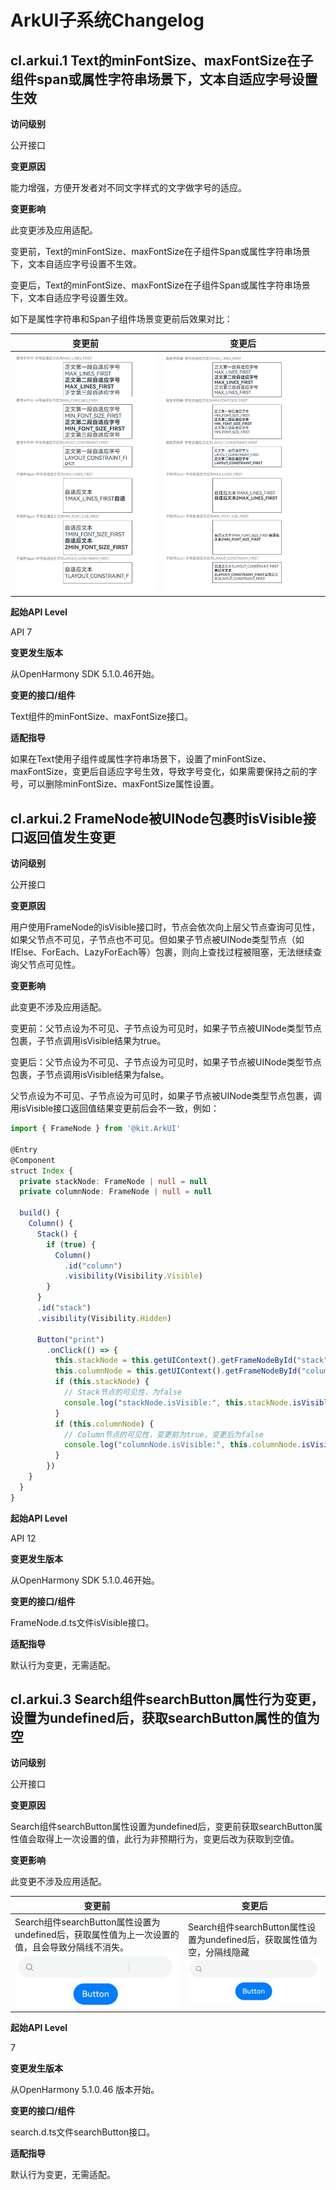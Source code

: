 # ArkUI子系统Changelog

## cl.arkui.1 Text的minFontSize、maxFontSize在子组件span或属性字符串场景下，文本自适应字号设置生效

**访问级别**

公开接口

**变更原因**

能力增强，方便开发者对不同文字样式的文字做字号的适应。

**变更影响**

此变更涉及应用适配。

变更前，Text的minFontSize、maxFontSize在子组件Span或属性字符串场景下，文本自适应字号设置不生效。

变更后，Text的minFontSize、maxFontSize在子组件Span或属性字符串场景下，文本自适应字号设置生效。

如下是属性字符串和Span子组件场景变更前后效果对比：

|               变更前                |              变更后               |
| :---------------------------------: | :-------------------------------: |
|![](figures/before_span_adapter.png)|![](figures/after_span_adapter.png)|

**起始API Level**

API 7

**变更发生版本**

从OpenHarmony SDK 5.1.0.46开始。

**变更的接口/组件**

Text组件的minFontSize、maxFontSize接口。

**适配指导**

如果在Text使用子组件或属性字符串场景下，设置了minFontSize、maxFontSize，变更后自适应字号生效，导致字号变化，如果需要保持之前的字号，可以删除minFontSize、maxFontSize属性设置。

## cl.arkui.2 FrameNode被UINode包裹时isVisible接口返回值发生变更

**访问级别**

公开接口

**变更原因**

用户使用FrameNode的isVisible接口时，节点会依次向上层父节点查询可见性，如果父节点不可见，子节点也不可见。但如果子节点被UINode类型节点（如IfElse、ForEach、LazyForEach等）包裹，则向上查找过程被阻塞，无法继续查询父节点可见性。

**变更影响**

此变更不涉及应用适配。

变更前：父节点设为不可见、子节点设为可见时，如果子节点被UINode类型节点包裹，子节点调用isVisible结果为true。

变更后：父节点设为不可见、子节点设为可见时，如果子节点被UINode类型节点包裹，子节点调用isVisible结果为false。

父节点设为不可见、子节点设为可见时，如果子节点被UINode类型节点包裹，调用isVisible接口返回值结果变更前后会不一致，例如：
```ts
import { FrameNode } from '@kit.ArkUI'

@Entry
@Component
struct Index {
  private stackNode: FrameNode | null = null
  private columnNode: FrameNode | null = null

  build() {
    Column() {
      Stack() {
        if (true) {
          Column()
            .id("column")
            .visibility(Visibility.Visible)
        }
      }
      .id("stack")
      .visibility(Visibility.Hidden)

      Button("print")
        .onClick(() => {
          this.stackNode = this.getUIContext().getFrameNodeById("stack")
          this.columnNode = this.getUIContext().getFrameNodeById("column")
          if (this.stackNode) {
            // Stack节点的可见性，为false
            console.log("stackNode.isVisible:", this.stackNode.isVisible())
          }
          if (this.columnNode) {
            // Column节点的可见性，变更前为true，变更后为false
            console.log("columnNode.isVisible:", this.columnNode.isVisible())
          }
        })
    }
  }
}
```

**起始API Level**

API 12

**变更发生版本**

从OpenHarmony SDK 5.1.0.46开始。

**变更的接口/组件**

FrameNode.d.ts文件isVisible接口。

**适配指导**

默认行为变更，无需适配。

## cl.arkui.3 Search组件searchButton属性行为变更，设置为undefined后，获取searchButton属性的值为空
**访问级别**

公开接口

**变更原因**

Search组件searchButton属性设置为undefined后，变更前获取searchButton属性值会取得上一次设置的值，此行为非预期行为，变更后改为获取到空值。

**变更影响**

此变更不涉及应用适配。

| 变更前 | 变更后 |
|------ |--------|
|Search组件searchButton属性设置为undefined后，获取属性值为上一次设置的值，且会导致分隔线不消失。<br>![search_button_before](figures/search_button_before.png)|Search组件searchButton属性设置为undefined后，获取属性值为空，分隔线隐藏<br>![search_button_after](figures/search_button_after.png)|

**起始API Level**

7

**变更发生版本**

从OpenHarmony 5.1.0.46 版本开始。

**变更的接口/组件**

search.d.ts文件searchButton接口。

**适配指导**

默认行为变更，无需适配。

